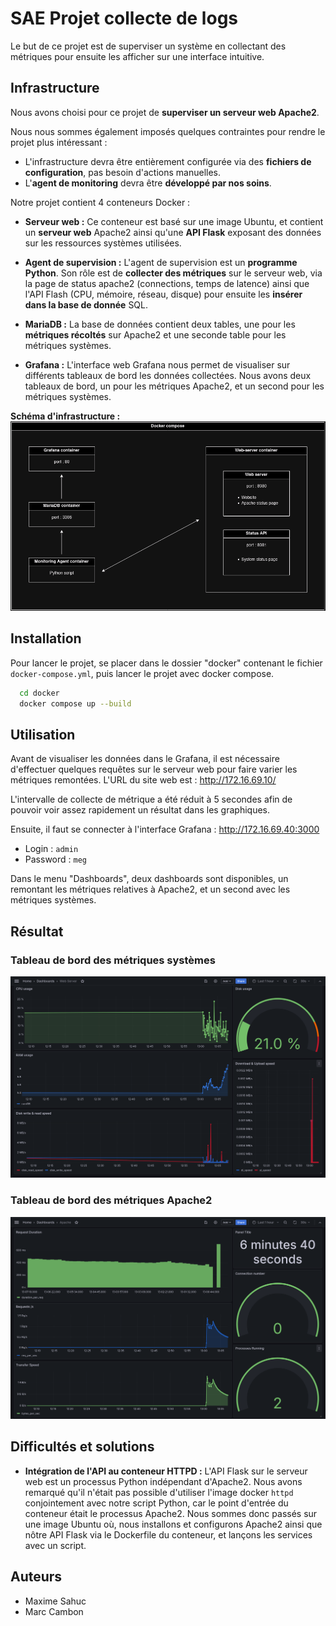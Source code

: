 
# SAE Projet collecte de logs

Le but de ce projet est de superviser un système en collectant des métriques pour ensuite les afficher sur une interface intuitive.


## Infrastructure

Nous avons choisi pour ce projet de **superviser un serveur web Apache2**.

Nous nous sommes également imposés quelques contraintes pour rendre le projet plus intéressant :
- L'infrastructure devra être entièrement configurée via des **fichiers de configuration**, pas besoin d'actions manuelles.
- L'**agent de monitoring** devra être **développé par nos soins**.

Notre projet contient 4 conteneurs Docker :
- **Serveur web :** Ce conteneur est basé sur une image Ubuntu, et contient un **serveur web** Apache2 ainsi qu'une **API Flask** exposant des données sur les ressources systèmes utilisées.

- **Agent de supervision :** L'agent de supervision est un **programme Python**. Son rôle est de **collecter des métriques** sur le serveur web, via la page de status apache2 (connections, temps de latence) ainsi que l'API Flash (CPU, mémoire, réseau, disque) pour ensuite les **insérer dans la base de donnée** SQL.

- **MariaDB :** La base de données contient deux tables, une pour les **métriques récoltés** sur Apache2 et une seconde table pour les métriques systèmes.

- **Grafana :** L'interface web Grafana nous permet de visualiser sur différents tableaux de bord les données collectées. Nous avons deux tableaux de bord, un pour les métriques Apache2, et un second pour les métriques systèmes.

**Schéma d'infrastructure :**
![Schéma d'infrastrucure](./doc/images/infrastructure_diagram.png)


## Installation

Pour lancer le projet, se placer dans le dossier "docker" contenant le fichier `docker-compose.yml`, puis lancer le projet avec docker compose.

```bash
  cd docker
  docker compose up --build
```


## Utilisation

Avant de visualiser les données dans le Grafana, il est nécessaire d'effectuer quelques requêtes sur le serveur web pour faire varier les métriques remontées. L'URL du site web est : http://172.16.69.10/

L'intervalle de collecte de métrique a été réduit à 5 secondes afin de pouvoir voir assez rapidement un résultat dans les graphiques.

Ensuite, il faut se connecter à l'interface Grafana : http://172.16.69.40:3000
- Login : `admin`
- Password : `meg`

Dans le menu "Dashboards", deux dashboards sont disponibles, un remontant les métriques relatives à Apache2, et un second avec les métriques systèmes.


## Résultat

### Tableau de bord des métriques systèmes
![Grafana dashboard preview](./doc/images/grafana-dashboard-web-server.png)

### Tableau de bord des métriques Apache2
![Grafana dashboard preview](./doc/images/grafana-dashboard-apache2.png)


## Difficultés et solutions
- **Intégration de l'API au conteneur HTTPD :** L'API Flask sur le serveur web est un processus Python indépendant d'Apache2. Nous avons remarqué qu'il n'était pas possible d'utiliser l'image docker `httpd` conjointement avec notre script Python, car le point d'entrée du conteneur était le processus Apache2. Nous sommes donc passés sur une image Ubuntu où, nous installons et configurons Apache2 ainsi que nôtre API Flask via le Dockerfile du conteneur, et lançons les services avec un script.


## Auteurs

- Maxime Sahuc
- Marc Cambon